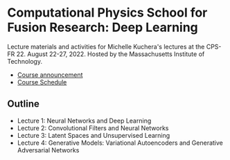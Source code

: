 # Computational Physics School for Fusion Research: Deep Learning



Lecture materials and activities for Michelle Kuchera's lectures at the CPS-FR 22. August 22-27, 2022. Hosted by the Massachusetts Institute of Technology.

- [Course announcement](https://www.psfc.mit.edu/events/2022/computational-physics-school-for-fusion-research-cps-fr-2022)
- [Course Schedule](https://sites.google.com/psfc.mit.edu/cps-fr-2022/program?authuser=0)

## Outline
- Lecture 1: Neural Networks and Deep Learning
- Lecture 2: Convolutional Filters and Neural Networks
- Lecture 3: Latent Spaces and Unsupervised Learning
- Lecture 4: Generative Models: Variational Autoencoders and Generative Adversarial Networks
